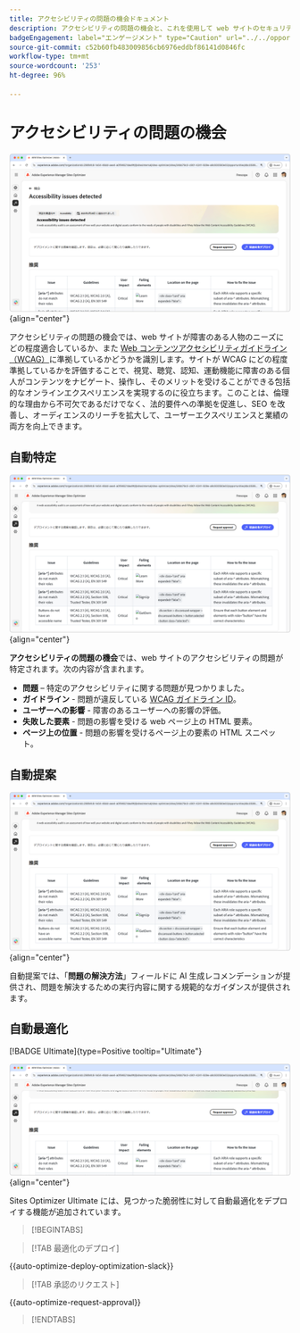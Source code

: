 ```yaml
---
title: アクセシビリティの問題の機会ドキュメント
description: アクセシビリティの問題の機会と、これを使用して web サイトのセキュリティを強化する方法について説明します。
badgeEngagement: label="エンゲージメント" type="Caution" url="../../opportunity-types/engagement.md" tooltip="エンゲージメント"
source-git-commit: c52b60fb483009856cb6976eddbf86141d0846fc
workflow-type: tm+mt
source-wordcount: '253'
ht-degree: 96%

---
```



# アクセシビリティの問題の機会

![アクセシビリティの問題の機会](./assets/accessibility-issues/hero.png){align="center"}

アクセシビリティの問題の機会では、web サイトが障害のある人物のニーズにどの程度適合しているか、また [Web コンテンツアクセシビリティガイドライン（WCAG）](https://www.w3.org/TR/WCAG21/)に準拠しているかどうかを識別します。サイトが WCAG にどの程度準拠しているかを評価することで、視覚、聴覚、認知、運動機能に障害のある個人がコンテンツをナビゲート、操作し、そのメリットを受けることができる包括的なオンラインエクスペリエンスを実現するのに役立ちます。このことは、倫理的な理由から不可欠であるだけでなく、法的要件への準拠を促進し、SEO を改善し、オーディエンスのリーチを拡大して、ユーザーエクスペリエンスと業績の両方を向上できます。

## 自動特定

![アクセシビリティの問題の自動特定](./assets/accessibility-issues/auto-identify.png){align="center"}

**アクセシビリティの問題の機会**&#x200B;では、web サイトのアクセシビリティの問題が特定されます。次の内容が含まれます。

* **問題** – 特定のアクセシビリティに関する問題が見つかりました。
* **ガイドライン** - 問題が違反している [WCAG ガイドライン ID](https://www.w3.org/TR/WCAG21/)。
* **ユーザーへの影響** - 障害のあるユーザーへの影響の評価。
* **失敗した要素** - 問題の影響を受ける web ページ上の HTML 要素。
* **ページ上の位置** - 問題の影響を受けるページ上の要素の HTML スニペット。

## 自動提案

![アクセシビリティの問題の自動提案](./assets/accessibility-issues/auto-suggest.png){align="center"}

自動提案では、「**問題の解決方法**」フィールドに AI 生成レコメンデーションが提供され、問題を解決するための実行内容に関する規範的なガイダンスが提供されます。

## 自動最適化

[!BADGE Ultimate]{type=Positive tooltip="Ultimate"}

![アクセシビリティの問題の自動最適化](./assets/accessibility-issues/auto-optimize.png){align="center"}

Sites Optimizer Ultimate には、見つかった脆弱性に対して自動最適化をデプロイする機能が追加されています。

>[!BEGINTABS]

>[!TAB 最適化のデプロイ]

{{auto-optimize-deploy-optimization-slack}}

>[!TAB 承認のリクエスト]

{{auto-optimize-request-approval}}

>[!ENDTABS]

